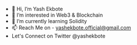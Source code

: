 - 👋 Hi, I’m Yash Ekbote
- 👀 I’m interested in Web3 & Blockchain
- 🌱 I’m currently learning Solidity
- 📫 Reach Me on - yashekbote.official@gmail.com
- Let's Connect on Twitter @yashekbote

<!---
ekboteyash/ekboteyash is a ✨ special ✨ repository because its `README.md` (this file) appears on your GitHub profile.
You can click the Preview link to take a look at your changes.
--->
